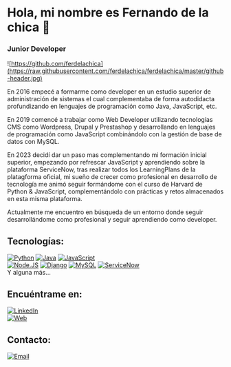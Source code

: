 # Hola, mi nombre es Fernando de la chica 👋
### Junior Developer

![https://github.com/ferdelachica](https://raw.githubusercontent.com/ferdelachica/ferdelachica/master/github-header.jpg)

En 2016 empecé a formarme como developer en un estudio superior de administración de sistemas el cual complementaba de forma autodidacta profundizando en lenguajes de programación como Java, JavaScript, etc.

En 2019 comencé a trabajar como Web Developer utilizando tecnologías CMS como Wordpress, Drupal y Prestashop y desarrollando en lenguajes de programación como JavaScript combinándolo con la gestión de base de datos con MySQL.

En 2023 decidí dar un paso mas complementando mi formación inicial superior, empezando por refrescar JavaScript y aprendiendo sobre la plataforma ServiceNow, tras realizar todos los LearningPlans de la platagforma oficial, mi sueño de crecer como profesional en desarrollo de tecnología me animó seguir formándome con el curso de Harvard de Python & JavaScript, complementándolo con prácticas y retos almacenados en esta misma plataforma.

Actualmente me encuentro en búsqueda de un entorno donde seguir desarrollándome como profesional y seguir aprendiendo como developer.

## Tecnologías:
[![Python](https://img.shields.io/badge/Python-yellow?style=for-the-badge&logo=python&logoColor=white&labelColor=101010)]()
[![Java](https://img.shields.io/badge/Java-007396?style=for-the-badge&logo=java&logoColor=white&labelColor=101010)]()
[![JavaScript](https://img.shields.io/badge/JavaScript-F7DF1E?style=for-the-badge&logo=javascript&logoColor=white&labelColor=101010)]()
</br>
[![Node.JS](https://img.shields.io/badge/Node.JS-339933?style=for-the-badge&logo=node.js&logoColor=white&labelColor=101010)]()
[![Django](https://img.shields.io/badge/Django-47A248?style=for-the-badge&logo=django&logoColor=white&labelColor=101010)]()
[![MySQL](https://img.shields.io/badge/MySQL-4479A1?style=for-the-badge&logo=mysql&logoColor=white&labelColor=101010)]()
[![ServiceNow](https://img.shields.io/badge/ServiceNow-4479A1?style=for-the-badge&logo=servicenow&logoColor=white&labelColor=101010)]()
</br>
Y alguna más...

## Encuéntrame en:

[![LinkedIn](https://img.shields.io/badge/LinkedIn-fdelachica-0077B5?style=for-the-badge&logo=linkedin&logoColor=white&labelColor=101010)](https://www.linkedin.com/in/fdelachicamartos)
</br>
[![Web](https://img.shields.io/badge/Web-fdelachicamartos.com-14a1f0?style=for-the-badge&logo=dev.to&logoColor=white&labelColor=101010)](https://fdelachicamartos.com)


## Contacto:

[![Email](https://img.shields.io/badge/fdelachicamartos@gmail.com-email-D14836?style=for-the-badge&logo=gmail&logoColor=white&labelColor=101010)](mailto:fdelachicamartos@gmail.com)
